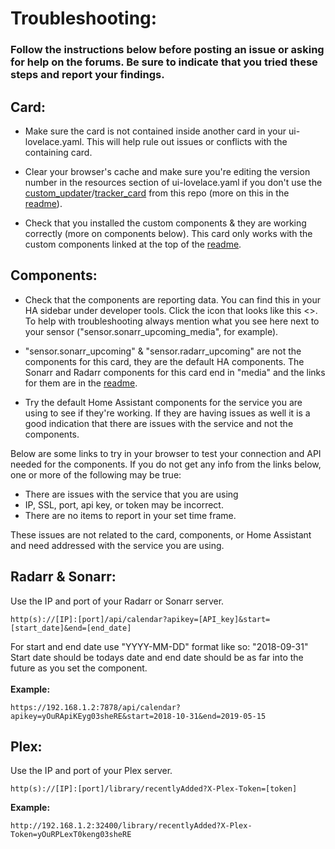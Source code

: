 # Troubleshooting:
### Follow the instructions below before posting an issue or asking for help on the forums. Be sure to indicate that you tried these steps and report your findings.

## Card:

* Make sure the card is not contained inside another card in your ui-lovelace.yaml. This will help rule out issues or conflicts with the containing card.

* Clear your browser's cache and make sure you're editing the version number in the resources section of ui-lovelace.yaml if you don't use the [custom_updater](https://github.com/custom-components/custom_updater)/[tracker_card](https://github.com/custom-cards/tracker-card) from this repo (more on this in the [readme](https://github.com/custom-cards/upcoming-media-card/blob/master/README.md)).

* Check that you installed the custom components & they are working correctly (more on components below). This card only works with the custom components linked at the top of the [readme](https://github.com/custom-cards/upcoming-media-card/blob/master/README.md).

## Components:

* Check that the components are reporting data. You can find this in your HA sidebar under developer tools. Click
the icon that looks like this <>. To help with troubleshooting always mention what you see here next to your sensor ("sensor.sonarr_upcoming_media", for example).

* "sensor.sonarr_upcoming" & "sensor.radarr_upcoming" are not the components for this card, they are the default HA components. The Sonarr and Radarr components for this card end in "media" and the links for them are in the [readme](https://github.com/custom-cards/upcoming-media-card/blob/master/README.md).

* Try the default Home Assistant components for the service you are using to see if they're working. If they are having issues as well it is a good indication that there are issues with the service and not the components.

Below are some links to try in your browser to test your connection and API needed for the components.
If you do not get any info from the links below, one or more of the following may be true:

* There are issues with the service that you are using
* IP, SSL, port, api key, or token may be incorrect.
* There are no items to report in your set time frame.

These issues are not related to the card, components, or Home Assistant and need addressed with the service you are using.

## Radarr & Sonarr:
Use the IP and port of your
Radarr or Sonarr server.
`````
http(s)://[IP]:[port]/api/calendar?apikey=[API_key]&start=[start_date]&end=[end_date]
`````
For start and end date use "YYYY-MM-DD" format like so: "2018-09-31"
Start date should be todays date and end date should be as far into the future as you set the component. </br></br>
**Example:**
`````
https://192.168.1.2:7878/api/calendar?apikey=yOuRApiKEyg03sheRE&start=2018-10-31&end=2019-05-15
`````
## Plex:
Use the IP and port of your Plex server.
`````
http(s)://[IP]:[port]/library/recentlyAdded?X-Plex-Token=[token]
`````
**Example:**
`````
http://192.168.1.2:32400/library/recentlyAdded?X-Plex-Token=yOuRPLexT0keng03sheRE
`````
